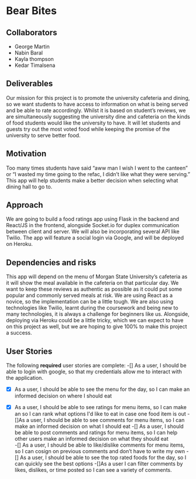 # Bear Bites

## Collaborators
* George Martin
* Nabin Baral
* Kayla thompson
* Kedar Timalsena

## Deliverables
Our mission for this project is to promote the university cafeteria and dining, so we want students to have access to information on what is being served and be able to rate accordingly. Whilst  it is based on student’s reviews, we are simultaneously suggesting the university dine and cafeteria on the kinds of food students would like the university to have. It will let students and guests try out the most voted food while keeping the promise of the university to serve better food.

## Motivation
Too many times students have said “aww man I wish I went to the canteen” or “I wasted my time going to the refac, I didn’t like what they were serving.” This app will help students make a better decision when selecting what dining hall to go to. 

## Approach
We are going to  build a food ratings app using Flask in the backend and React/JS in the frontend, alongside Socket.io for duplex communication between client and server. We will also be incorporating several API like Twilio. The app will feature a social login via Google, and will be deployed on Heroku. 

## Dependencies and risks
This app will depend on the menu of Morgan State University’s cafeteria as it will show the meal available in the cafeteria on that particular day. We want to keep these reviews as authentic as possible as it could put some  popular and commonly served meals at risk. We are using React as a novice, so the implementation can be a little tough. We are also using technologies like Twilio, learnt during the coursework and being new to many technologies, it is always a challenge for beginners like us. Alongside, deploying via Heroku could be a little tricky, which we can expect to have on this project as well,  but we are hoping to give 100% to make this project a success. 

## User Stories
The following **required** user stories are complete:
-[] As a user, I should be able to login with google, so that my credentials allow me to interact with the application.
-[x] As a user, I should be able to see the menu for the day, so I can make an informed decision on where I should eat 
-[x] As a user, I should be able to see ratings for menu items, so I can make an so I can rank what options I'd like to eat in case one food item is out
-[]As a user, I should be able to see comments for menu items, so I can make an informed decision on what I should eat 
-[] As a user,  I should be able to post comments and ratings for menu items, so I can help other users make an informed decision on what they should eat  
-[] As a user, I should be able to like/dislike comments for menu items, so I can cosign on previous comments and don’t have to write my own 
-[] As a user, I should be able to see the top rated foods for the day, so I can quickly see the best options 
-[]As a user I can filter comments by likes, dislikes, or time posted so I can see a variety of comments.





